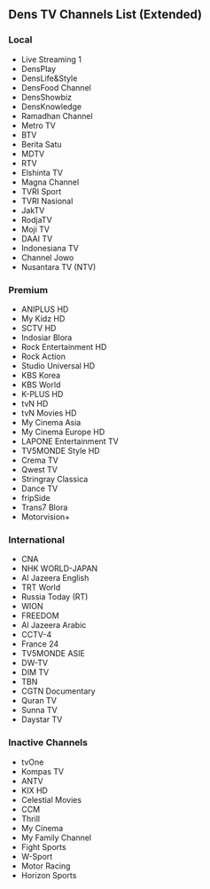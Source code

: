 ## Dens TV Channels List (Extended)
### Local
* Live Streaming 1
* DensPlay
* DensLife&Style
* DensFood Channel
* DensShowbiz
* DensKnowledge
* Ramadhan Channel
* Metro TV
* BTV
* Berita Satu
* MDTV
* RTV
* Elshinta TV
* Magna Channel
* TVRI Sport
* TVRI Nasional
* JakTV
* RodjaTV
* Moji TV
* DAAI TV
* Indonesiana TV
* Channel Jowo
* Nusantara TV (NTV)
### Premium
* ANIPLUS HD
* My Kidz HD
* SCTV HD
* Indosiar Blora
* Rock Entertainment HD
* Rock Action
* Studio Universal HD
* KBS Korea
* KBS World
* K-PLUS HD
* tvN HD
* tvN Movies HD
* My Cinema Asia
* My Cinema Europe HD
* LAPONE Entertainment TV
* TV5MONDE Style HD
* Crema TV
* Qwest TV
* Stringray Classica
* Dance TV
* fripSide
* Trans7 Blora
* Motorvision+
### International
* CNA
* NHK WORLD-JAPAN
* Al Jazeera English
* TRT World
* Russia Today (RT)
* WION
* FREEDOM
* Al Jazeera Arabic
* CCTV-4
* France 24
* TV5MONDE ASIE
* DW-TV
* DIM TV
* TBN
* CGTN Documentary
* Quran TV
* Sunna TV
* Daystar TV
### Inactive Channels
* tvOne
* Kompas TV
* ANTV
* KIX HD
* Celestial Movies
* CCM
* Thrill
* My Cinema
* My Family Channel
* Fight Sports
* W-Sport
* Motor Racing
* Horizon Sports
